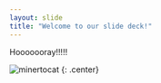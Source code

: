 ```yaml
---
layout: slide
title: "Welcome to our slide deck!"
---
```


Hooooooray!!!!!

![minertocat](https://octodex.github.com/images/minertocat.png)
{: .center}
